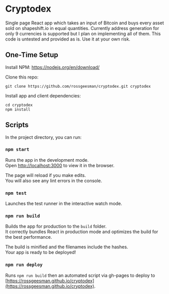 # Cryptodex

Single page React app which takes an input of Bitcoin and buys every asset sold on shapeshift.io in equal quantities. Currently address generation for only 9 currencies is supported but I plan on implementing all of them. This code is untested and provided as is. Use it at your own risk.

## One-Time Setup

Install NPM: https://nodejs.org/en/download/

Clone this repo:

```
git clone https://github.com/rossgeesman/cryptodex.git cryptodex
```
Install app and client dependencies:

```
cd cryptodex
npm install

```

## Scripts

In the project directory, you can run:

### `npm start`

Runs the app in the development mode.<br>
Open [http://localhost:3000](http://localhost:3000) to view it in the browser.

The page will reload if you make edits.<br>
You will also see any lint errors in the console.

### `npm test`

Launches the test runner in the interactive watch mode.

### `npm run build`

Builds the app for production to the `build` folder.<br>
It correctly bundles React in production mode and optimizes the build for the best performance.

The build is minified and the filenames include the hashes.<br>
Your app is ready to be deployed!

### `npm run deploy`

Runs `npm run build` then an automated script via gh-pages to deploy to [https://rossgeesman.github.io/cryptodex](https://rossgeesman.github.io/cryptodex).

